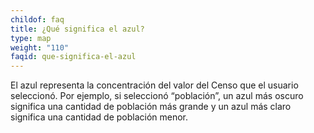 ```yaml
---
childof: faq
title: ¿Qué significa el azul?
type: map
weight: "110"
faqid: que-significa-el-azul
---
```

El azul representa la concentración del valor del Censo que el usuario seleccionó. Por ejemplo, si seleccionó “población”, un azul más oscuro significa una cantidad de población más grande y un azul más claro significa una cantidad de población menor.